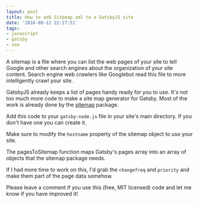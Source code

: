 ```yaml
---
layout: post
title: How to add Sitemap.xml to a GatsbyJS site
date: '2016-09-12 22:17:51'
tags:
- javascript
- gatsby
- seo
---
```


A sitemap is a file where you can list the web pages of your site to tell Google and other search engines about the organization of your site content. Search engine web crawlers like Googlebot read this file to more intelligently crawl your site.

GatsbyJS already keeps a list of pages handy ready for you to use. It's not too much more code to make a site map generator for Gatsby. Most of the work is already done by the [sitemap](https://www.npmjs.com/package/sitemap) package.

Add this code to your `gatsby-node.js` file in your site's main directory. If you don't have one you can create it.

<script src="https://gist.github.com/ivanoats/8d01d9e934fdc17bae9090147f1e799b.js"></script>

Make sure to modify the `hostname` property of the sitemap object to use your site. 

The pagesToSitemap function maps Gatsby's pages array into an array of objects that the sitemap package needs. 

If I had more time to work on this, I'd grab the `changefreq` and `priority` and make them part of the page data somehow. 

Please leave a comment if you use this (free, MIT licensed) code and let me know if you have improved it!